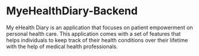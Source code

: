 # MyeHealthDiary-Backend
My eHealth Diary is an application that focuses on patient empowerment on personal health care. This application comes with a set of features that helps individuals to keep track of their health conditions over their lifetime with the help of medical health professionals.
